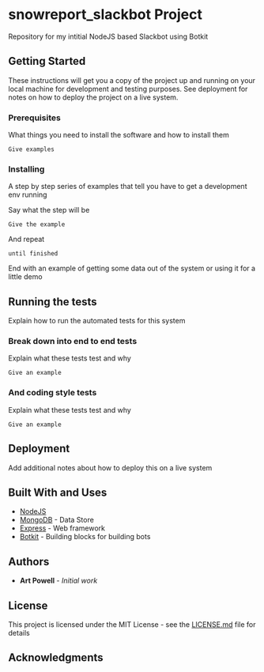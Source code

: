 # snowreport_slackbot Project

Repository for my intitial NodeJS based Slackbot using Botkit

## Getting Started

These instructions will get you a copy of the project up and running on your local machine for development and testing purposes. See deployment for notes on how to deploy the project on a live system.

### Prerequisites

What things you need to install the software and how to install them

```
Give examples
```

### Installing

A step by step series of examples that tell you have to get a development env running

Say what the step will be

```
Give the example
```

And repeat

```
until finished
```

End with an example of getting some data out of the system or using it for a little demo

## Running the tests

Explain how to run the automated tests for this system

### Break down into end to end tests

Explain what these tests test and why

```
Give an example
```

### And coding style tests

Explain what these tests test and why

```
Give an example
```

## Deployment

Add additional notes about how to deploy this on a live system

## Built With and Uses

* [NodeJS](https://nodejs.org/en/) 
* [MongoDB](https://www.mongodb.com/) - Data Store
* [Express](http://expressjs.com/) - Web framework
* [Botkit](https://www.botkit.ai/) - Building blocks for building bots


## Authors

* **Art Powell** - *Initial work* 

## License

This project is licensed under the MIT License - see the [LICENSE.md](LICENSE.md) file for details

## Acknowledgments



